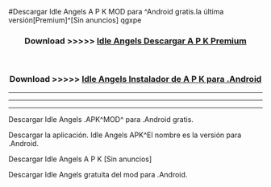 #Descargar Idle Angels  A P K MOD para ^Android gratis.la última versión[Premium]^[Sin anuncios] qgxpe



<div align="center">
<h3>Download >>>>> <a href="https://es-web.web.app/?es= Idle Angels ">Idle Angels  Descargar A P K Premium</a></h3><br>

<h3>Download >>>>> <a href="https://es-web.web.app/?es= Idle Angels ">Idle Angels  Instalador de A P K para .Android</a></h3>
</div>


----------------------------------------------------------

----------------------------------------------------------

----------------------------------------------------------

Descargar Idle Angels  .APK^MOD^ para .Android gratis.

Descargar la aplicación. Idle Angels  APK^El nombre es la versión para .Android.

Descargar Idle Angels  A P K [Sin anuncios]

Descargar Idle Angels  gratuita del mod para .Android.